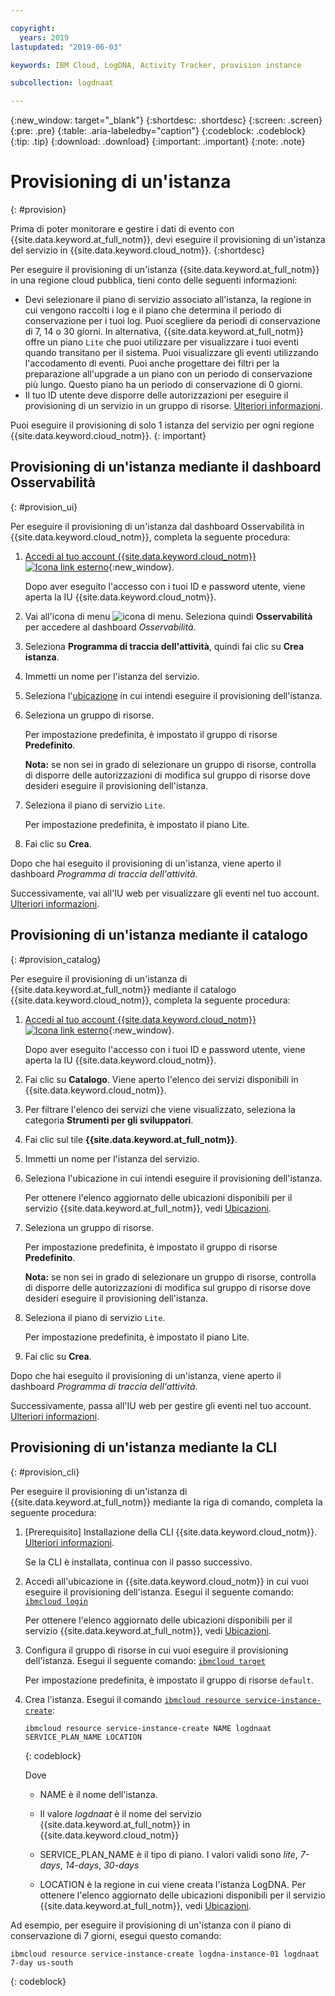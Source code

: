 ```yaml
---

copyright:
  years: 2019
lastupdated: "2019-06-03"

keywords: IBM Cloud, LogDNA, Activity Tracker, provision instance

subcollection: logdnaat

---
```


{:new_window: target="_blank"}
{:shortdesc: .shortdesc}
{:screen: .screen}
{:pre: .pre}
{:table: .aria-labeledby="caption"}
{:codeblock: .codeblock}
{:tip: .tip}
{:download: .download}
{:important: .important}
{:note: .note}

# Provisioning di un'istanza
{: #provision}

Prima di poter monitorare e gestire i dati di evento con {{site.data.keyword.at_full_notm}}, devi eseguire il provisioning di un'istanza del servizio in {{site.data.keyword.cloud_notm}}.
{:shortdesc}

Per eseguire il provisioning di un'istanza {{site.data.keyword.at_full_notm}} in una regione cloud pubblica, tieni conto delle seguenti informazioni:
* Devi selezionare il piano di servizio associato all'istanza, la regione in cui vengono raccolti i log e il piano che determina il periodo di conservazione per i tuoi log. Puoi scegliere da periodi di conservazione di 7, 14 o 30 giorni. In alternativa, {{site.data.keyword.at_full_notm}} offre un piano `Lite` che puoi utilizzare per visualizzare i tuoi eventi quando transitano per il sistema. Puoi visualizzare gli eventi utilizzando l'accodamento di eventi. Puoi anche progettare dei filtri per la preparazione all'upgrade a un piano con un periodo di conservazione più lungo. Questo piano ha un periodo di conservazione di 0 giorni.
* Il tuo ID utente deve disporre delle autorizzazioni per eseguire il provisioning di un servizio in un gruppo di risorse. [Ulteriori informazioni](/docs/services/Activity-Tracker-with-LogDNA?topic=logdnaat-iam#groups).


Puoi eseguire il provisioning di solo 1 istanza del servizio per ogni regione {{site.data.keyword.cloud_notm}}.
{: important}

## Provisioning di un'istanza mediante il dashboard Osservabilità
{: #provision_ui}

Per eseguire il provisioning di un'istanza dal dashboard Osservabilità in {{site.data.keyword.cloud_notm}}, completa la seguente procedura:

1. [Accedi al tuo account {{site.data.keyword.cloud_notm}} ![Icona link esterno](../../icons/launch-glyph.svg "Icona link esterno")](https://cloud.ibm.com/login){:new_window}.

	Dopo aver eseguito l'accesso con i tuoi ID e password utente, viene aperta la IU {{site.data.keyword.cloud_notm}}.

2. Vai all'icona di menu ![icona di menu](../../icons/icon_hamburger.svg). Seleziona quindi **Osservabilità** per accedere al dashboard *Osservabilità*.

3. Seleziona **Programma di traccia dell'attività**, quindi fai clic su **Crea istanza**. 

4. Immetti un nome per l'istanza del servizio.

5. Seleziona l'[ubicazione](/docs/services/Activity-Tracker-with-LogDNA?topic=logdnaat-regions) in cui intendi eseguire il provisioning dell'istanza. 

6. Seleziona un gruppo di risorse. 

    Per impostazione predefinita, è impostato il gruppo di risorse **Predefinito**.

    **Nota:** se non sei in grado di selezionare un gruppo di risorse, controlla di disporre delle autorizzazioni di modifica sul gruppo di risorse dove desideri eseguire il provisioning dell'istanza.

7. Seleziona il piano di servizio `Lite`. 

    Per impostazione predefinita, è impostato il piano Lite.

8. Fai clic su **Crea**.

Dopo che hai eseguito il provisioning di un'istanza, viene aperto il dashboard *Programma di traccia dell'attività*. 

Successivamente, vai all'IU web per visualizzare gli eventi nel tuo account. [Ulteriori informazioni](/docs/services/Activity-Tracker-with-LogDNA?topic=logdnaat-view_events).



## Provisioning di un'istanza mediante il catalogo
{: #provision_catalog}

Per eseguire il provisioning di un'istanza di {{site.data.keyword.at_full_notm}} mediante il catalogo {{site.data.keyword.cloud_notm}}, completa la seguente procedura:

1. [Accedi al tuo account {{site.data.keyword.cloud_notm}} ![Icona link esterno](../../icons/launch-glyph.svg "Icona link esterno")](https://cloud.ibm.com/login){:new_window}.

	Dopo aver eseguito l'accesso con i tuoi ID e password utente, viene aperta la IU {{site.data.keyword.cloud_notm}}.

2. Fai clic su **Catalogo**. Viene aperto l'elenco dei servizi disponibili in {{site.data.keyword.cloud_notm}}.

3. Per filtrare l'elenco dei servizi che viene visualizzato, seleziona la categoria **Strumenti per gli sviluppatori**.

4. Fai clic sul tile **{{site.data.keyword.at_full_notm}}**. 

5. Immetti un nome per l'istanza del servizio.

6. Seleziona l'ubicazione in cui intendi eseguire il provisioning dell'istanza. 

    Per ottenere l'elenco aggiornato delle ubicazioni disponibili per il servizio {{site.data.keyword.at_full_notm}}, vedi [Ubicazioni](/docs/services/Activity-Tracker-with-LogDNA?topic=logdnaat-regions).

7. Seleziona un gruppo di risorse. 

    Per impostazione predefinita, è impostato il gruppo di risorse **Predefinito**.

    **Nota:** se non sei in grado di selezionare un gruppo di risorse, controlla di disporre delle autorizzazioni di modifica sul gruppo di risorse dove desideri eseguire il provisioning dell'istanza.

8. Seleziona il piano di servizio `Lite`. 

    Per impostazione predefinita, è impostato il piano Lite.

9. Fai clic su **Crea**.

Dopo che hai eseguito il provisioning di un'istanza, viene aperto il dashboard *Programma di traccia dell'attività*. 

Successivamente, passa all'IU web per gestire gli eventi nel tuo account. [Ulteriori informazioni](/docs/services/Activity-Tracker-with-LogDNA?topic=logdnaat-launch#launch).


## Provisioning di un'istanza mediante la CLI
{: #provision_cli}

Per eseguire il provisioning di un'istanza di {{site.data.keyword.at_full_notm}} mediante la riga di comando, completa la seguente procedura:

1. [Prerequisito] Installazione della CLI {{site.data.keyword.cloud_notm}}. [Ulteriori informazioni](/docs/cli?topic=cloud-cli-ibmcloud-cli#ibmcloud-cli).

   Se la CLI è installata, continua con il passo successivo.

2. Accedi all'ubicazione in {{site.data.keyword.cloud_notm}} in cui vuoi eseguire il provisioning dell'istanza. Esegui il seguente comando: [`ibmcloud login`](/docs/cli/reference/ibmcloud?topic=cloud-cli-ibmcloud_cli#ibmcloud_login)

    Per ottenere l'elenco aggiornato delle ubicazioni disponibili per il servizio {{site.data.keyword.at_full_notm}}, vedi [Ubicazioni](/docs/services/Activity-Tracker-with-LogDNA?topic=logdnaat-regions).

3. Configura il gruppo di risorse in cui vuoi eseguire il provisioning dell'istanza. Esegui il seguente comando: [`ibmcloud target`](/docs/cli/reference/ibmcloud?topic=cloud-cli-ibmcloud_cli#ibmcloud_target)

    Per impostazione predefinita, è impostato il gruppo di risorse `default`.

4. Crea l'istanza. Esegui il comando [`ibmcloud resource service-instance-create`](/docs/cli/reference/ibmcloud?topic=cloud-cli-ibmcloud_commands_resource#ibmcloud_resource_service_instance_create):

    ```
    ibmcloud resource service-instance-create NAME logdnaat SERVICE_PLAN_NAME LOCATION
    ```
    {: codeblock}

    Dove

    * NAME è il nome dell'istanza.

    * Il valore *logdnaat* è il nome del servizio {{site.data.keyword.at_full_notm}} in {{site.data.keyword.cloud_notm}}

    * SERVICE_PLAN_NAME è il tipo di piano. I valori validi sono *lite*, *7-days*, *14-days*, *30-days*
    
    * LOCATION è la regione in cui viene creata l'istanza LogDNA. Per ottenere l'elenco aggiornato delle ubicazioni disponibili per il servizio {{site.data.keyword.at_full_notm}}, vedi [Ubicazioni](/docs/services/Activity-Tracker-with-LogDNA?topic=logdnaat-regions).

    
Ad esempio, per eseguire il provisioning di un'istanza con il piano di conservazione di 7 giorni, esegui questo comando:

```
ibmcloud resource service-instance-create logdna-instance-01 logdnaat 7-day us-south
```
{: codeblock}



